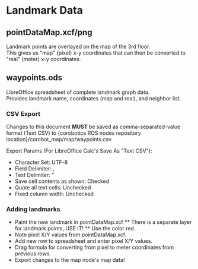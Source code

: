 # Landmark Data

## pointDataMap.xcf/png

Landmark points are overlayed on the map of the 3rd floor.  
This gives us "map" (pixel) x-y coordinates that can then be converted to "real" (meter) x-y coordinates.

## waypoints.ods

LibreOffice spreadsheet of complete landmark graph data.  
Provides landmark name, coordinates (map and real), and neighbor list.

### CSV Export
Changes to this document **MUST** be saved as comma-separated-value format (Text CSV)
to {corobotics ROS nodes repository location}/corobot_map/map/waypoints.csv

Export Params (For LibreOffice Calc's Save As "Text CSV"):
* Character Set: UTF-8
* Field Delimiter: ,
* Text Delimiter: "
* Save cell contents as shown: Checked
* Quote all text cells: Unchecked
* Fixed column width: Unchecked

### Adding landmarks

* Paint the new landmark in pointDataMap.xcf
** There is a separate layer for landmark points, USE IT!
** Use the color red.
* Note pixel X/Y values from pointDataMap.xcf.
* Add new row to spreadsheet and enter pixel X/Y values.
* Drag formula for converting from pixel to meter coordinates from previous rows.
* Export changes to the map node's map data!
